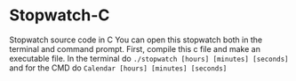# Stopwatch-C
Stopwatch source code in C
You can open this stopwatch both in the terminal and command prompt.
First, compile this c file and make an executable file.
In the terminal do `./stopwatch [hours] [minutes] [seconds]` and for the CMD do `Calendar [hours] [minutes] [seconds]`
